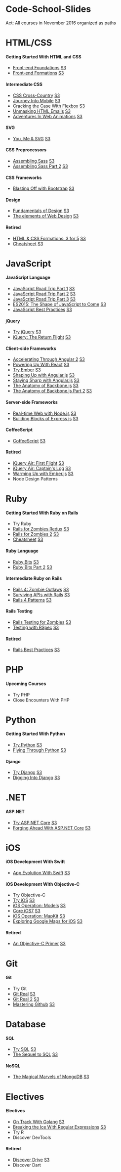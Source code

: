 # Code-School-Slides

Act: All courses in November 2016 organized as paths



# HTML/CSS

#### Getting Started With HTML and CSS
- [Front-end Foundations](http://courseware.codeschool.com/front-end-foundations/Front-end-Foundations.pdf) [S3](http://courseware.codeschool.com.s3.amazonaws.com/front-end-foundations/Front-end-Foundations.pdf)
- [Front-end Formations](http://courseware.codeschool.com/frontend/Code%20School%20-%20Front-end%20Formations.pdf) [S3](http://courseware.codeschool.com.s3.amazonaws.com/frontend/Code%20School%20-%20Front-end%20Formations.pdf)

#### Intermediate CSS
- [CSS Cross-Country](http://courseware.codeschool.com/cssxcountry_slides.pdf) [S3](http://courseware.codeschool.com.s3.amazonaws.com/cssxcountry_slides.pdf)
- [Journey Into Mobile](http://courseware.codeschool.com/journey_into_mobile_slides.pdf) [S3](http://courseware.codeschool.com.s3.amazonaws.com/journey_into_mobile_slides.pdf)
- [Cracking the Case With Flexbox](http://courseware.codeschool.com/cracking-the-case-with-flexbox/slides/CodeSchool-CrackingTheCaseWithFlexbox.pdf) [S3](http://courseware.codeschool.com.s3.amazonaws.com/cracking-the-case-with-flexbox/slides/CodeSchool-CrackingTheCaseWithFlexbox.pdf)
- [Unmasking HTML Emails](http://courseware.codeschool.com/unmasking_html_emails/slides/CodeSchool-UnmaskingHTMLEmails.pdf) [S3](http://courseware.codeschool.com.s3.amazonaws.com/unmasking_html_emails/slides/CodeSchool-UnmaskingHTMLEmails.pdf)
- [Adventures In Web Animations](http://courseware.codeschool.com/adventures_in_web_animations/slides/CodeSchool-AdventuresInWebAnimations.pdf) [S3](http://courseware.codeschool.com.s3.amazonaws.com/adventures_in_web_animations/slides/CodeSchool-AdventuresInWebAnimations.pdf)

#### SVG
- [You, Me & SVG](http://courseware.codeschool.com/you-me-svg/CodeSchool-YouMeSvg.pdf) [S3](http://courseware.codeschool.com.s3.amazonaws.com/you-me-svg/CodeSchool-YouMeSvg.pdf)

#### CSS Preprocessors
- [Assembling Sass](http://courseware.codeschool.com/assembling_sass_slides.pdf) [S3](http://courseware.codeschool.com.s3.amazonaws.com/assembling_sass_slides.pdf)
- [Assembling Sass Part 2](http://courseware.codeschool.com/assembling_sass_part_2_slides.pdf) [S3](http://courseware.codeschool.com.s3.amazonaws.com/assembling_sass_part_2_slides.pdf)

#### CSS Frameworks
- [Blasting Off with Bootstrap](http://courseware.codeschool.com/blasting_off_with_bootstrap/slides/CodeSchool-BlastingOffWithBootstrap.pdf) [S3](http://courseware.codeschool.com.s3.amazonaws.com/blasting_off_with_bootstrap/slides/CodeSchool-BlastingOffWithBootstrap.pdf)

#### Design
- [Fundamentals of Design](http://courseware.codeschool.com/FoD_optimized.pdf) [S3](http://courseware.codeschool.com.s3.amazonaws.com/FoD_optimized.pdf)
- [The elements of Web Design](http://courseware.codeschool.com/the-elements-of-web-design/CodeSchool-The-Elements-of-Web-Design-all-levels.pdf) [S3](http://courseware.codeschool.com.s3.amazonaws.com/the-elements-of-web-design/CodeSchool-The-Elements-of-Web-Design-all-levels.pdf)

#### Retired
- [HTML & CSS Formations: 3 for 5](http://courseware.codeschool.com/Three_For_Five.pdf) [S3](http://courseware.codeschool.com.s3.amazonaws.com/Three_For_Five.pdf)
- [Cheatsheet](http://courseware.codeschool.com/css3_cheat_sheetv4.2.pdf) [S3](http://courseware.codeschool.com.s3.amazonaws.com/css3_cheat_sheetv4.2.pdf)



# JavaScript

#### JavaScript Language
- [JavaScript Road Trip Part 1](http://courseware.codeschool.com/javascript-roadtrip/js1.pdf) [S3](http://courseware.codeschool.com.s3.amazonaws.com/javascript-roadtrip/js1.pdf)
- [JavaScript Road Trip Part 2](http://courseware.codeschool.com/javascript-roadtrip/js2.pdf) [S3](http://courseware.codeschool.com.s3.amazonaws.com/javascript-roadtrip/js2.pdf)
- [JavaScript Road Trip Part 3](http://courseware.codeschool.com/javascript-roadtrip/js3.pdf) [S3](http://courseware.codeschool.com.s3.amazonaws.com/javascript-roadtrip/js3.pdf)
- [ES2015: The Shape of JavaScript to Come](http://courseware.codeschool.com/es2015-the-shape-of-javascript-to-come/all-levels.pdf) [S3](http://courseware.codeschool.com.s3.amazonaws.com/es2015-the-shape-of-javascript-to-come/all-levels.pdf)
- [JavaScript Best Practices](http://courseware.codeschool.com/javascript-best-practices/JSBP_full.pdf) [S3](http://courseware.codeschool.com.s3.amazonaws.com/javascript-best-practices/JSBP_full.pdf)

#### jQuery
- [Try jQuery](http://courseware.codeschool.com/try_jquery_full.pdf) [S3](http://courseware.codeschool.com.s3.amazonaws.com/try_jquery_full.pdf)
- [jQuery: The Return Flight](http://courseware.codeschool.com/jquery-part2/jquery-part2.pdf) [S3](http://courseware.codeschool.com.s3.amazonaws.com/jquery-part2/jquery-part2.pdf)

#### Client-side Frameworks
- [Accelerating Through Angular 2](http://courseware.codeschool.com/accelerating-through-angular-2/slides/CodeSchool-AcceleratingThroughAngular2.pdf) [S3](http://courseware.codeschool.com.s3.amazonaws.com/accelerating-through-angular-2/slides/CodeSchool-AcceleratingThroughAngular2.pdf)
- [Powering Up With React](http://courseware.codeschool.com/powering-up-with-react/CodeSchool-PoweringUpWithReact.pdf) [S3](http://courseware.codeschool.com.s3.amazonaws.com/powering-up-with-react/CodeSchool-PoweringUpWithReact.pdf)
- [Try Ember](http://courseware.codeschool.com/try_ember/CodeSchool-TryEmber.pdf) [S3](http://courseware.codeschool.com.s3.amazonaws.com/try_ember/CodeSchool-TryEmber.pdf)
- [Shaping Up with Angular.js](http://courseware.codeschool.com/shaping-up-with-angular-js/Slides/level01-05.pdf) [S3](http://courseware.codeschool.com.s3.amazonaws.com/shaping-up-with-angular-js/Slides/level01-05.pdf)
- [Staying Sharp with Angular.js](http://courseware.codeschool.com/staying-sharp-with-angular-js/angular2-full-small.pdf) [S3](http://courseware.codeschool.com.s3.amazonaws.com/staying-sharp-with-angular-js/angular2-full-small.pdf)
- [The Anatomy of Backbone.js](http://courseware.codeschool.com/The_Anatomy_of_BackboneJS.pdf) [S3](http://courseware.codeschool.com.s3.amazonaws.com/The_Anatomy_of_BackboneJS.pdf)
- [The Anatomy of Backbone.js Part 2](http://courseware.codeschool.com/backbone2/backbone2.pdf) [S3](http://courseware.codeschool.com.s3.amazonaws.com/backbone2/backbone2.pdf)

#### Server-side Frameworks
- [Real-time Web with Node.js](http://courseware.codeschool.com/real-time-web-with-node-js/all-levels.pdf) [S3](http://courseware.codeschool.com.s3.amazonaws.com/real-time-web-with-node-js/all-levels.pdf)
- [Building Blocks of Express js](http://courseware.codeschool.com/building-blocks-of-express-js/all-levels.pdf) [S3](http://courseware.codeschool.com.s3.amazonaws.com/building-blocks-of-express-js/all-levels.pdf)

#### CoffeeScript
- [CoffeeScript](http://courseware.codeschool.com/coffeescript_slides.pdf) [S3](http://courseware.codeschool.com.s3.amazonaws.com/coffeescript_slides.pdf)

#### Retired
- [jQuery Air: First Flight](http://courseware.codeschool.com/jquery_air_slides.pdf) [S3](http://courseware.codeschool.com.s3.amazonaws.com/jquery_air_slides.pdf)
- [jQuery Air: Captain's Log](http://courseware.codeschool.com/jquery_air_2_slides.pdf) [S3](http://courseware.codeschool.com.s3.amazonaws.com/jquery_air_2_slides.pdf)
- [Warming Up with Ember.js](http://courseware.codeschool.com/ember/slides/CodeSchool-Emberjs.pdf) [S3](http://courseware.codeschool.com.s3.amazonaws.com/ember/slides/CodeSchool-Emberjs.pdf)
- Node Design Patterns



# Ruby

#### Getting Started With Ruby on Rails
- Try Ruby
- [Rails for Zombies Redux](http://railsforzombies.com.s3.amazonaws.com/Rails-For-Zombies-Slides.pdf) [S3](http://railsforzombies.com.s3.amazonaws.com/Rails-For-Zombies-Slides.pdf)
- [Rails for Zombies 2](http://courseware.codeschool.com/rails_for_zombies_2_slides.pdf) [S3](http://courseware.codeschool.com.s3.amazonaws.com/rails_for_zombies_2_slides.pdf)
- [Cheatsheet](http://courseware.codeschool.com/rails_for_zombies_2_cheatsheets.pdf) [S3](http://courseware.codeschool.com.s3.amazonaws.com/rails_for_zombies_2_cheatsheets.pdf)

#### Ruby Language
- [Ruby Bits](http://courseware.codeschool.com/ruby_bits_slides.pdf) [S3](http://courseware.codeschool.com.s3.amazonaws.com/ruby_bits_slides.pdf)
- [Ruby Bits Part 2](http://courseware.codeschool.com/ruby_bits_2_slides.pdf) [S3](http://courseware.codeschool.com.s3.amazonaws.com/ruby_bits_2_slides.pdf)

#### Intermediate Ruby on Rails
- [Rails 4: Zombie Outlaws](http://courseware.codeschool.com/rails4/Rails%204%20-%20Zombie%20Outlaws.pdf) [S3](http://courseware.codeschool.com.s3.amazonaws.com/rails4/Rails%204%20-%20Zombie%20Outlaws.pdf)
- [Surviving APIs with Rails](http://courseware.codeschool.com/railsapis/CodeSchool-RailsAPIs.pdf) [S3](http://courseware.codeschool.com.s3.amazonaws.com/railsapis/CodeSchool-RailsAPIs.pdf)
- [Rails 4 Patterns](http://courseware.codeschool.com/rails4patterns/rails_4_patterns.pdf) [S3](http://courseware.codeschool.com.s3.amazonaws.com/rails4patterns/rails_4_patterns.pdf)

#### Rails Testing
- [Rails Testing for Zombies](http://courseware.codeschool.com/rails_testing.pdf) [S3](http://courseware.codeschool.com.s3.amazonaws.com/rails_testing.pdf)
- [Testing with RSpec](http://courseware.codeschool.com/testing_with_rspec_slides.pdf) [S3](http://courseware.codeschool.com.s3.amazonaws.com/testing_with_rspec_slides.pdf)

#### Retired
- [Rails Best Practices](http://courseware.codeschool.com/Rails_Best_Practices_Slides.pdf) [S3](http://courseware.codeschool.com.s3.amazonaws.com/Rails_Best_Practices_Slides.pdf)



# PHP

#### Upcoming Courses
- Try PHP
- Close Encounters With PHP



# Python

#### Getting Started With Python
- [Try Python](http://courseware.codeschool.com/try_python/CodeSchool-TryPython.pdf) [S3](http://courseware.codeschool.com.s3.amazonaws.com/try_python/CodeSchool-TryPython.pdf)
- [Flying Through Python](http://courseware.codeschool.com/flying_through_python/slides/CodeSchool-FlyingThroughPython-small.pdf) [S3](http://courseware.codeschool.com.s3.amazonaws.com/flying_through_python/slides/CodeSchool-FlyingThroughPython-small.pdf)

#### Django
- [Try Django](http://courseware.codeschool.com/try_django/CodeSchool-TryDjango.pdf) [S3](http://courseware.codeschool.com.s3.amazonaws.com/try_django/CodeSchool-TryDjango.pdf)
- [Digging Into Django](http://courseware.codeschool.com/digging_into_django/slides/CodeSchool-DiggingIntoDjango.pdf) [S3](http://courseware.codeschool.com.s3.amazonaws.com/digging_into_django/slides/CodeSchool-DiggingIntoDjango.pdf)



# .NET

#### ASP.NET
- [Try ASP.NET Core](http://courseware.codeschool.com/try-asp-net-core/slides/CodeSchool-TryNetMvc.pdf) [S3](http://courseware.codeschool.com.s3.amazonaws.com/try-asp-net-core/slides/CodeSchool-TryNetMvc.pdf)
- [Forging Ahead With ASP.NET Core](http://courseware.codeschool.com/forging-ahead-with-asp-net-core/slides/forging-ahead-with-asp-net-core-slides-all-levels.pdf) [S3](http://courseware.codeschool.com.s3.amazonaws.com/forging-ahead-with-asp-net-core/slides/forging-ahead-with-asp-net-core-slides-all-levels.pdf)



# iOS

#### iOS Development With Swift
- [App Evolution With Swift](http://courseware.codeschool.com/app_evolution_with_swift3/CodeSchool-AppEvolutionWithSwift-all.pdf) [S3](http://courseware.codeschool.com.s3.amazonaws.com/app_evolution_with_swift3/CodeSchool-AppEvolutionWithSwift-all.pdf)

#### iOS Development With Objective-C
- Try Objective-C
- [Try iOS](http://courseware.codeschool.com/try_ios/CodeSchool_Try_iOS.pdf) [S3](http://courseware.codeschool.com.s3.amazonaws.com/try_ios/CodeSchool_Try_iOS.pdf)
- [iOS Operation: Models](http://courseware.codeschool.com/iosom/Operation-Models-Slides.pdf) [S3](http://courseware.codeschool.com.s3.amazonaws.com/iosom/Operation-Models-Slides.pdf)
- [Core iOS7](http://courseware.codeschool.com/ios7/iOS7CourseSlides.pdf) [S3](http://courseware.codeschool.com.s3.amazonaws.com/ios7/iOS7CourseSlides.pdf)
- [iOS Operation: MapKit](http://courseware.codeschool.com/mapkit/Operation-MapKit-Slides.pdf) [S3](http://courseware.codeschool.com.s3.amazonaws.com/mapkit/Operation-MapKit-Slides.pdf)
- [Exploring Google Maps for iOS](http://courseware.codeschool.com/googlemapsios/Exploring-Google-Maps-For-iOS-FULL.pdf) [S3](http://courseware.codeschool.com.s3.amazonaws.com/googlemapsios/Exploring-Google-Maps-For-iOS-FULL.pdf)

#### Retired
- [An Objective-C Primer](http://courseware.codeschool.com/try_ios/objective_c_primer.pdf) [S3](http://courseware.codeschool.com.s3.amazonaws.com/try_ios/objective_c_primer.pdf)



# Git

#### Git
- Try Git
- [Git Real](http://courseware.codeschool.com/git_real_slides.pdf) [S3](http://courseware.codeschool.com.s3.amazonaws.com/git_real_slides.pdf)
- [Git Real 2](http://courseware.codeschool.com/git_real2/git_real_2_full_deck.pdf) [S3](http://courseware.codeschool.com.s3.amazonaws.com/git_real2/git_real_2_full_deck.pdf)
- [Mastering Github](http://courseware.codeschool.com/mastering-github/CodeSchool_MasteringGithubCourse.pdf) [S3](http://courseware.codeschool.com.s3.amazonaws.com/mastering-github/CodeSchool_MasteringGithubCourse.pdf)



# Database

#### SQL
- [Try SQL](http://courseware.codeschool.com/try_sql/trysql-slides.pdf) [S3](http://courseware.codeschool.com.s3.amazonaws.com/try_sql/trysql-slides.pdf)
- [The Sequel to SQL](http://courseware.codeschool.com/the_sequel_to_sql/slides/CodeSchool-TheSequelToSQL-full-small.pdf) [S3](http://courseware.codeschool.com.s3.amazonaws.com/the_sequel_to_sql/slides/CodeSchool-TheSequelToSQL-full-small.pdf)

#### NoSQL
- [The Magical Marvels of MongoDB](http://courseware.codeschool.com/the-magical-marvels-of-mongodb/the-magical-marvels-of-mongodb-slides.pdf) [S3](http://courseware.codeschool.com.s3.amazonaws.com/the-magical-marvels-of-mongodb/the-magical-marvels-of-mongodb-slides.pdf)



# Electives

#### Electives
- [On Track With Golang](http://courseware.codeschool.com/on-track-with-golang/slides/CodeSchool-OnTrackWithGolang.pdf) [S3](http://courseware.codeschool.com.s3.amazonaws.com/on-track-with-golang/slides/CodeSchool-OnTrackWithGolang.pdf)
- [Breaking the Ice With Regular Expressions](http://courseware.codeschool.com/breaking-the-ice-with-regular-expressions/slides/CodeSchool-BreakingTheIceWithRegularExpressions-Full.pdf) [S3](http://courseware.codeschool.com.s3.amazonaws.com/breaking-the-ice-with-regular-expressions/slides/CodeSchool-BreakingTheIceWithRegularExpressions-Full.pdf)
- Try R
- Discover DevTools

#### Retired
- [Discover Drive](http://courseware.codeschool.com/discover-drive-full.pdf) [S3](http://courseware.codeschool.com.s3.amazonaws.com/discover-drive-full.pdf)
- Discover Dart
